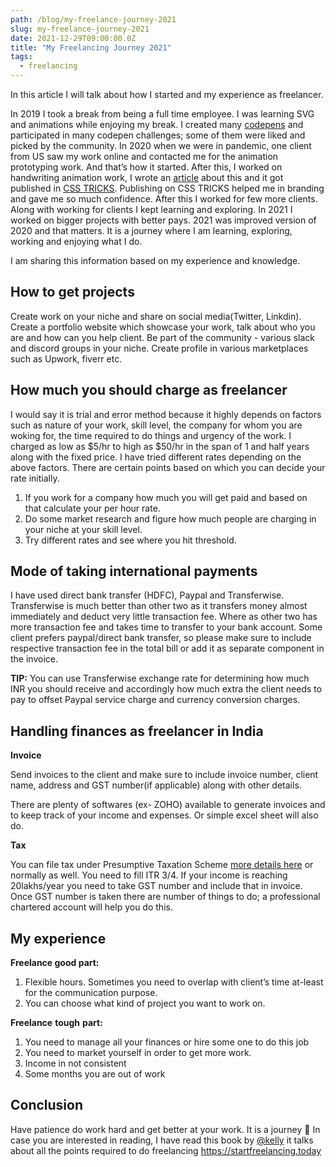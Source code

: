 ```yaml
---
path: /blog/my-freelance-journey-2021
slug: my-freelance-journey-2021
date: 2021-12-29T09:00:00.0Z
title: "My Freelancing Journey 2021"
tags:
  - freelancing
---
```


In this article I will talk about how I started and my experience as freelancer.

In 2019 I took a break from being a full time employee. I was learning SVG and animations while enjoying my break. I created many [codepens](https://codepen.io/tripti1410) and participated in many codepen challenges; some of them were liked and picked by the community. In 2020 when we were in pandemic, one client from US saw my work online and contacted me for the animation prototyping work. And that’s how it started. After this, I worked on handwriting animation work, I wrote an [article](https://css-tricks.com/how-to-get-handwriting-animation-with-irregular-svg-strokes/) about this and it got published in [CSS TRICKS](https://css-tricks.com). Publishing on CSS TRICKS helped me in branding and gave me so much confidence. After this I worked for few more clients. Along with working for clients I kept learning and exploring. In 2021 I worked on bigger projects with better pays. 2021 was improved version of 2020 and that matters. It is a journey where I am learning, exploring, working and enjoying what I do.

I am sharing this information based on my experience and knowledge.

## How to get projects

Create work on your niche and share on social media(Twitter, Linkdin). Create a portfolio website which showcase your work, talk about who you are and how can you help client. Be part of the community - various slack and discord groups in your niche. Create profile in various marketplaces such as Upwork, fiverr etc.

## How much you should charge as freelancer

I would say it is trial and error method because it highly depends on factors such as nature of your work, skill level, the company for whom you are woking for, the time required to do things and urgency of the work.
I charged as low as $5/hr to high as $50/hr in the span of 1 and half years along with the fixed price. I have tried different rates depending on the above factors. There are certain points based on which you can decide your rate initially.

1. If you work for a company how much you will get paid and based on that calculate your per hour rate.
2. Do some market research and figure how much people are charging in your niche at your skill level.
3. Try different rates and see where you hit threshold.

## Mode of taking international payments

I have used direct bank transfer (HDFC), Paypal and Transferwise. Transferwise is much better than other two as it transfers money almost immediately and deduct very little transaction fee. Where as other two has more transaction fee and takes time to transfer to your bank account. Some client prefers paypal/direct bank transfer, so please make sure to include respective transaction fee in the total bill or add it as separate component in the invoice.

**TIP:** You can use Transferwise exchange rate for determining how much INR you should receive and accordingly how much extra the client needs to pay to offset Paypal service charge and currency conversion charges.

## Handling finances as freelancer in India

**Invoice**

Send invoices to the client and make sure to include invoice number, client name, address and GST number(if applicable) along with other details.

There are plenty of softwares (ex- ZOHO) available to generate invoices and to keep track of your income and expenses. Or simple excel sheet will also do.

**Tax**

You can file tax under Presumptive Taxation Scheme [more details here](https://cleartax.in/s/easiest-way-to-file-returns-and-save-taxes-for-creative-professionals) or normally as well. You need to fill ITR 3/4. If your income is reaching 20lakhs/year you need to take GST number and include that in invoice. Once GST number is taken there are number of things to do; a professional chartered account will help you do this.

## My experience

**Freelance good part:**

1. Flexible hours. Sometimes you need to overlap with client’s time at-least for the communication purpose.
2. You can choose what kind of project you want to work on.

**Freelance** **tough** **part:**

1. You need to manage all your finances or hire some one to do this job
2. You need to market yourself in order to get more work.
3. Income in not consistent
4. Some months you are out of work

## Conclusion

Have patience do work hard and get better at your work. It is a journey 🙂
In case you are interested in reading, I have read this book by [@kelly](https://twitter.com/kvlly?s=20) it talks about all the points required to do freelancing https://startfreelancing.today

